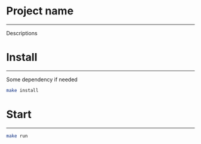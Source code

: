 # Project name
---
Descriptions


# Install
---
Some dependency if needed

```zsh
make install
```


# Start
---
```zsh
make run
```
